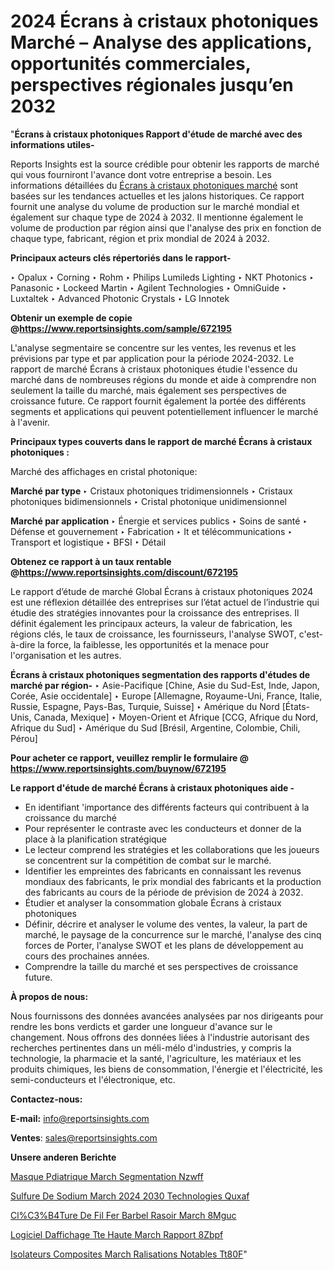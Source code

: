 # 2024 Écrans à cristaux photoniques Marché – Analyse des applications, opportunités commerciales, perspectives régionales jusqu’en 2032

"<strong>Écrans à cristaux photoniques Rapport d'étude de marché avec des informations utiles-</strong>

Reports Insights est la source crédible pour obtenir les rapports de marché qui vous fourniront l'avance dont votre entreprise a besoin. Les informations détaillées du <a href=https://www.reportsinsights.com/sample/672195>Écrans à cristaux photoniques marché</a> sont basées sur les tendances actuelles et les jalons historiques. Ce rapport fournit une analyse du volume de production sur le marché mondial et également sur chaque type de 2024 à 2032. Il mentionne également le volume de production par région ainsi que l'analyse des prix en fonction de chaque type, fabricant, région et prix mondial de 2024 à 2032.

<b>Principaux acteurs clés répertoriés dans le rapport-</b>

‣ Opalux
‣ Corning
‣ Rohm
‣ Philips Lumileds Lighting
‣ NKT Photonics
‣ Panasonic
‣ Lockeed Martin
‣ Agilent Technologies
‣ OmniGuide
‣ Luxtaltek
‣ Advanced Photonic Crystals
‣ LG Innotek

<strong><b>Obtenir un exemple de copie @</b></strong><a href=https://www.reportsinsights.com/sample/672195><strong><b>https://www.reportsinsights.com/sample/672195</b></strong></a>

L'analyse segmentaire se concentre sur les ventes, les revenus et les prévisions par type et par application pour la période 2024-2032. Le rapport de marché Écrans à cristaux photoniques étudie l'essence du marché dans de nombreuses régions du monde et aide à comprendre non seulement la taille du marché, mais également ses perspectives de croissance future. Ce rapport fournit également la portée des différents segments et applications qui peuvent potentiellement influencer le marché à l'avenir.

<strong>Principaux types couverts dans le rapport de marché Écrans à cristaux photoniques :</strong>

Marché des affichages en cristal photonique:

<strong>Marché par type </strong>
‣ Cristaux photoniques tridimensionnels
‣ Cristaux photoniques bidimensionnels
‣ Cristal photonique unidimensionnel

<strong>Marché par application </strong>
‣ Énergie et services publics
‣ Soins de santé
‣ Défense et gouvernement
‣ Fabrication
‣ It et télécommunications
‣ Transport et logistique
‣ BFSI
‣ Détail

<strong><b>Obtenez ce rapport à un taux rentable @</b></strong><a href=https://www.reportsinsights.com/discount/672195><strong><b>https://www.reportsinsights.com/discount/672195</b></strong></a>

Le rapport d’étude de marché Global Écrans à cristaux photoniques 2024 est une réflexion détaillée des entreprises sur l’état actuel de l’industrie qui étudie des stratégies innovantes pour la croissance des entreprises. Il définit également les principaux acteurs, la valeur de fabrication, les régions clés, le taux de croissance, les fournisseurs, l'analyse SWOT, c'est-à-dire la force, la faiblesse, les opportunités et la menace pour l'organisation et les autres.

<strong>Écrans à cristaux photoniques segmentation des rapports d'études de marché par région-</strong>
‣ Asie-Pacifique [Chine, Asie du Sud-Est, Inde, Japon, Corée, Asie occidentale]
‣ Europe [Allemagne, Royaume-Uni, France, Italie, Russie, Espagne, Pays-Bas, Turquie, Suisse]
‣ Amérique du Nord [États-Unis, Canada, Mexique]
‣ Moyen-Orient et Afrique [CCG, Afrique du Nord, Afrique du Sud]
‣ Amérique du Sud [Brésil, Argentine, Colombie, Chili, Pérou]

<strong>Pour acheter ce rapport, veuillez remplir le formulaire @   <a href=https://www.reportsinsights.com/buynow/672195>https://www.reportsinsights.com/buynow/672195</a></strong>

<strong>Le rapport d'étude de marché Écrans à cristaux photoniques aide -</strong>
<ul>
  <li>En identifiant 'importance des différents facteurs qui contribuent à la croissance du marché</li>
  <li>Pour représenter le contraste avec les conducteurs et donner de la place à la planification stratégique</li>
  <li>Le lecteur comprend les stratégies et les collaborations que les joueurs se concentrent sur la compétition de combat sur le marché.</li>
  <li>Identifier les empreintes des fabricants en connaissant les revenus mondiaux des fabricants, le prix mondial des fabricants et la production des fabricants au cours de la période de prévision de 2024 à 2032.</li>
  <li>Étudier et analyser la consommation globale Écrans à cristaux photoniques</li>
  <li>Définir, décrire et analyser le volume des ventes, la valeur, la part de marché, le paysage de la concurrence sur le marché, l'analyse des cinq forces de Porter, l'analyse SWOT et les plans de développement au cours des prochaines années.</li>
  <li>Comprendre la taille du marché et ses perspectives de croissance future.</li>
</ul>
<strong>À propos de nous:</strong>

Nous fournissons des données avancées analysées par nos dirigeants pour rendre les bons verdicts et garder une longueur d'avance sur le changement. Nous offrons des données liées à l'industrie autorisant des recherches pertinentes dans un méli-mélo d'industries, y compris la technologie, la pharmacie et la santé, l'agriculture, les matériaux et les produits chimiques, les biens de consommation, l'énergie et l'électricité, les semi-conducteurs et l'électronique, etc.

<strong>Contactez-nous:</strong>

<strong>E-mail:</strong> <a href=mailto:info@reportsinsights.com>info@reportsinsights.com</a>

<strong>Ventes</strong>: <a href=mailto:sales@reportsinsights.com>sales@reportsinsights.com</a>

<strong>Unsere anderen Berichte</strong>

<a href=https://www.linkedin.com/pulse/masque-p%C3%A9diatrique-march%C3%A9-segmentation-nzwff/>Masque Pdiatrique March Segmentation Nzwff</a>

<a href=https://www.linkedin.com/pulse/sulfure-de-sodium-march%C3%A9-2024-2030-technologies-quxaf/>Sulfure De Sodium March 2024 2030 Technologies Quxaf</a>

<a href=https://www.linkedin.com/pulse/cl%C3%B4ture-de-fil-fer-barbel%C3%A9-rasoir-march%C3%A9-8mguc/>Cl%C3%B4Ture De Fil Fer Barbel Rasoir March 8Mguc</a>

<a href=https://www.linkedin.com/pulse/logiciel-daffichage-t%C3%AAte-haute-march%C3%A9-rapport-8zbpf/>Logiciel Daffichage Tte Haute March Rapport 8Zbpf</a>

<a href=https://www.linkedin.com/pulse/isolateurs-composites-march%C3%A9-r%C3%A9alisations-notables-tt80f/>Isolateurs Composites March Ralisations Notables Tt80F</a>"
